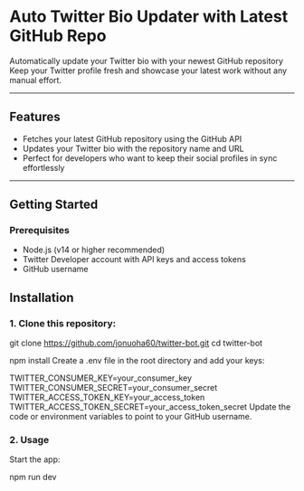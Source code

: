 # Auto Twitter Bio Updater with Latest GitHub Repo

Automatically update your Twitter bio with your newest GitHub repository
Keep your Twitter profile fresh and showcase your latest work without any manual effort.

---

## Features

- Fetches your latest GitHub repository using the GitHub API  
- Updates your Twitter bio with the repository name and URL  
- Perfect for developers who want to keep their social profiles in sync effortlessly

---

## Getting Started

### Prerequisites

- Node.js (v14 or higher recommended)  
- Twitter Developer account with API keys and access tokens  
- GitHub username  

## Installation

### 1. Clone this repository:

git clone https://github.com/jonuoha60/twitter-bot.git
cd twitter-bot


npm install
Create a .env file in the root directory and add your keys:

TWITTER_CONSUMER_KEY=your_consumer_key
TWITTER_CONSUMER_SECRET=your_consumer_secret
TWITTER_ACCESS_TOKEN_KEY=your_access_token
TWITTER_ACCESS_TOKEN_SECRET=your_access_token_secret
Update the code or environment variables to point to your GitHub username.

### 2. Usage
Start the app:

npm run dev
